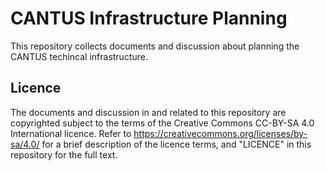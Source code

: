 CANTUS Infrastructure Planning
=======================================================
This repository collects documents and discussion about planning the CANTUS techincal infrastructure.

Licence
---------------
The documents and discussion in and related to this repository are copyrighted
subject to the terms of the Creative Commons CC-BY-SA 4.0 International licence.
Refer to https://creativecommons.org/licenses/by-sa/4.0/ for a brief description
of the licence terms, and "LICENCE" in this repository for the full text.
